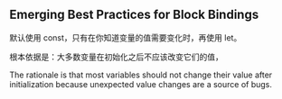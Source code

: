 ## Emerging Best Practices for Block Bindings

默认使用 const，只有在你知道变量的值需要变化时，再使用 let。

根本依据是：大多数变量在初始化之后不应该改变它们的值，

The rationale is that most variables should not change their value after initialization because unexpected value changes are a source of bugs.

